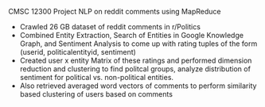 CMSC 12300 Project NLP on reddit comments using MapReduce

* Crawled 26 GB dataset of reddit comments in r/Politics
* Combined Entity Extraction, Search of Entities in Google Knowledge Graph, and Sentiment Analysis to come up
with rating tuples of the form (userid, politicalentityid, sentiment)
* Created user x entity Matrix of these ratings and performed dimension reduction and clustering to find
politcal groups, analyze distribution of sentiment for political vs. non-political entities.
* Also retrieved averaged word vectors of comments to perform similarity based clustering  of users based on comments

